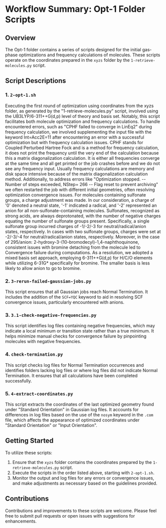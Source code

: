 # Workflow Summary: Opt-1 Folder Scripts

## Overview

The Opt-1 folder contains a series of scripts designed for the initial gas-phase optimizations and frequency calculations of molecules. These scripts operate on the coordinates prepared in the `xyzs` folder by the `1-retrieve-molecules.py` script.

## Script Descriptions

### 1. `2-opt-1.sh`

Executing the first round of optimization using coordinates from the xyzs folder, as generated by the "1-retrieve-molecules.py" script, involved using the UB3LYP/6-311++G(d,p) level of theory and basis set. Notably, this script facilitates both molecule optimization and frequency calculations. To handle encountered errors, such as "CPHF failed to converge in LinEq2" during frequency calculation, we involved supplementing the input file with the keyword Int=Acc2E=11 after encountering an error with a successful optimization but with frequency calculation issues. CPHF stands for Coupled Perturbed Hartree Fock and is a method for frequency calculation, it does not print the frequency until the very end of the calculation because this a matrix diagonalization calculation. It is either all frequencies converge at the same time and all get printed or the job crashes before and we do not see any frequency input. Usually frequency calculations are memory and disk space intensive because of the matrix diagonalization calculation method. Additionally, to address errors like "Optimization stopped. -- Number of steps exceeded, NStep= 266 -- Flag reset to prevent archiving" we often restarted the job with different initial geometries, often resolving optimization convergence issues. For molecules containing sulfonate groups, a charge adjustment was made. In our consideration, a charge of '0' denoted a neutral state, '-1' indicated a radical, and '-2' represented an anion for all non-sulfonate-containing molecules. Sulfonates, recognized as strong acids, are always deprotonated, with the number of negative charges equating the number of sulfonate groups present. Specifically, a single sulfonate group incurred charges of -1/-2/-3 for neutral/radical/anion states, respectively. In cases with two sulfonate groups, charges were set at -2/-3/-4 for neutral/radical/anion states, respectively. Moreover, in the case of 295/anion: 2-hydroxy-3-(10-bromodecyl)-1,4-naphthoquinone, consistent issues with bromine detaching from the molecule led to Convergence failure during computations. As a resolution, we adopted a mixed basis set approach, employing 6-311++G(d,p) for H/C/O elements while utilizing 6-31G* specifically for bromine. The smaller basis is less likely to allow anion to go to bromine.

### 2. `3-rerun-failed-gaussian-jobs.py`

This script ensures that all Gaussian jobs reach Normal Termination. It includes the addition of the `SCF=YQC` keyword to aid in resolving SCF convergence issues, particularly encountered with anions.

### 3. `3.1-check-negative-frequencies.py`

This script identifies log files containing negative frequencies, which may indicate a local minimum or transition state rather than a true minimum. It helps minimize manual checks for convergence failure by pinpointing molecules with negative frequencies.

### 4. `check-termination.py`

This script checks log files for Normal Termination occurrences and identifies folders lacking log files or where log files did not indicate Normal Termination. It ensures that all calculations have been completed successfully.

### 5. `4-extract-coordinates.py`

This script extracts the coordinates of the last optimized geometry found under "Standard Orientation" in Gaussian log files. It accounts for differences in log files based on the use of the `nosym` keyword in the `.com` file, which affects the appearance of optimized coordinates under "Standard Orientation" or "Input Orientation".

## Getting Started

To utilize these scripts:

1. Ensure that the `xyzs` folder contains the coordinates prepared by the `1-retrieve-molecules.py` script.
2. Execute the scripts in the order listed above, starting with `2-opt-1.sh`.
3. Monitor the output and log files for any errors or convergence issues, and make adjustments as necessary based on the guidelines provided.

## Contributions

Contributions and improvements to these scripts are welcome. Please feel free to submit pull requests or open issues with suggestions for enhancements.
